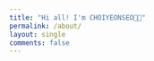 ```yaml
---
title: "Hi all! I'm CHOIYEONSEO👋🏻"
permalink: /about/
layout: single
comments: false
---
```



